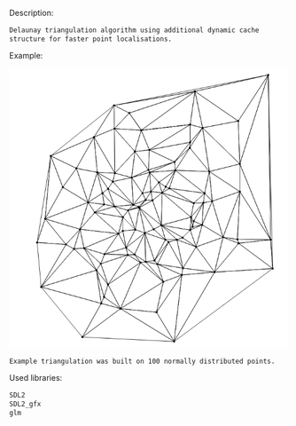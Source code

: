 Description:

	Delaunay triangulation algorithm using additional dynamic cache structure for faster point localisations.



Example:

![example pic](https://github.com/aprongushek/delaunay/blob/master/example.png)

	Example triangulation was built on 100 normally distributed points.



Used libraries:

	SDL2
	SDL2_gfx
	glm